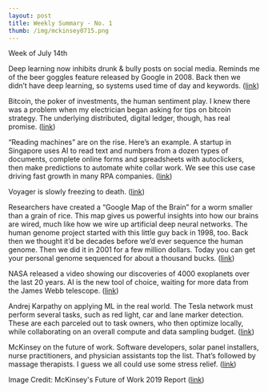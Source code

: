```yaml
---
layout: post
title: Weekly Summary - No. 1
thumb: /img/mckinsey0715.png
---
```


Week of July 14th

Deep learning now inhibits drunk & bully posts on social media.  Reminds me of the beer goggles feature
released by Google in 2008.  Back then we didn’t have deep learning, so systems used time of day and keywords.
([link](https://abcnews.go.com/GMA/Living/instagrams-anti-bullying-feature-ai-technology/story?id=64204631))

Bitcoin, the poker of investments, the human sentiment play.  I knew there was a problem when my electrician began
asking for tips on bitcoin strategy.  The underlying distributed, digital ledger, though, has real promise.
([link](https://www.cnn.com/2019/07/09/investing/bitcoin-price/index.html))

“Reading machines” are on the rise.  Here’s an example.  A startup in Singapore uses AI to read text and numbers
from a dozen types of documents, complete online forms and spreadsheets with autoclickers, then make
predictions to automate white collar work.  We see this use case driving fast growth in many RPA companies.
([link](https://www.bloomberg.com/news/videos/2019-07-09/taiger-ceo-on-expansion-plans-talent-digital-banking-video))

Voyager is slowly freezing to death.
([link](https://newatlas.com/nasa-deep-space-voyager-life-extend/60480/?utm_source=New+Atlas+Subscribers&utm_campaign=033dd10e95-UA-2235360-4&utm_medium=email&utm_term=0_65b67362bd-033dd10e95-92411773))

Researchers have created a “Google Map of the Brain” for a worm smaller than a grain of rice.  This map
gives us powerful insights into how our brains are wired, much like how we wire up artificial deep neural networks.
The human genome project started with this little guy back in 1998, too.  Back then we thought it’d be decades before
we’d ever sequence the human genome.  Then we did it in 2001 for a few million dollars.  Today you can get your
personal genome sequenced for about a thousand bucks.
([link](https://www.youtube.com/watch?v=LBKEyGaPamY))

NASA released a video showing our discoveries of 4000 exoplanets over the last 20 years.  AI is the new tool of choice,
waiting for more data from the James Webb telescope.
([link](https://futurism.com/the-byte/nasa-incredible-map-4000-exoplanets))

Andrej Karpathy on applying ML in the real world.  The Tesla network must perform several tasks, such as red light, car
and lane marker detection.  These are each parceled out to task owners, who then optimize locally, while
collaborating on an overall compute and data sampling budget.
([link](https://slideslive.com/38917690/multitask-learning-in-the-wilderness))

McKinsey on the future of work.  Software developers, solar panel installers, nurse practitioners, and physician
assistants top the list.  That’s followed by massage therapists.  I guess we all could use some stress relief.
([link](https://www.mckinsey.com/~/media/mckinsey/featured%20insights/future%20of%20organizations/the%20future%20of%20work%20in%20america%20people%20and%20places%20today%20and%20tomorrow/mgi-the-future-of-work-in-america-report-july-2019.ashx))

Image Credit:  McKinsey's Future of Work 2019 Report
([link](https://www.mckinsey.com/~/media/mckinsey/featured%20insights/future%20of%20organizations/the%20future%20of%20work%20in%20america%20people%20and%20places%20today%20and%20tomorrow/mgi-the-future-of-work-in-america-report-july-2019.ashx))
